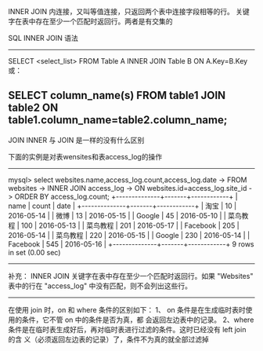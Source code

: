 
INNER JOIN 内连接，又叫等值连接，只返回两个表中连接字段相等的行。
关键字在表中存在至少一个匹配时返回行。两者是有交集的

SQL INNER JOIN 语法

----------------------------------------------------
SELECT <select_list>
FROM Table A 
INNER JOIN Table B 
ON A.Key=B.Key
或：

SELECT column_name(s)
FROM table1
JOIN table2
ON table1.column_name=table2.column_name;
----------------------------------------------------

JOIN INNER 与 JOIN 是一样的没有什么区别

下面的实例是对表wensites和表access_log的操作

----------------------------------------------------
mysql> select websites.name,access_log.count,access_log.date
    -> FROM websites
    -> INNER JOIN access_log
    -> ON websites.id=access_log.site_id
    -> ORDER BY access_log.count;
+--------------+-------+------------+
| name         | count | date       |
+--------------+-------+------------+
| 淘宝         |    10 | 2016-05-14 |
| 微博         |    13 | 2016-05-15 |
| Google       |    45 | 2016-05-10 |
| 菜鸟教程     |   100 | 2016-05-13 |
| 菜鸟教程     |   201 | 2016-05-17 |
| Facebook     |   205 | 2016-05-14 |
| 菜鸟教程     |   220 | 2016-05-15 |
| Google       |   230 | 2016-05-14 |
| Facebook     |   545 | 2016-05-16 |
+--------------+-------+------------+
9 rows in set (0.00 sec)

----------------------------------------------------

补充：
INNER JOIN 关键字在表中存在至少一个匹配时返回行。如果 "Websites" 
表中的行在 "access_log" 中没有匹配，则不会列出这些行。


----------------------------------------------------
在使用 join 时，on 和 where 条件的区别如下：
1、 on 条件是在生成临时表时使用的条件，它不管 on 中的条件是否为真，都
会返回左边表中的记录。
2、where 条件是在临时表生成好后，再对临时表进行过滤的条件。这时已经没有 left join 的含
义（必须返回左边表的记录）了，条件不为真的就全部过滤掉

